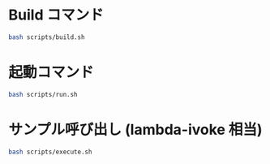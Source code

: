 # Build コマンド

```bash
bash scripts/build.sh
```

# 起動コマンド

```bash
bash scripts/run.sh
```

# サンプル呼び出し (lambda-ivoke 相当)

```bash
bash scripts/execute.sh
```
